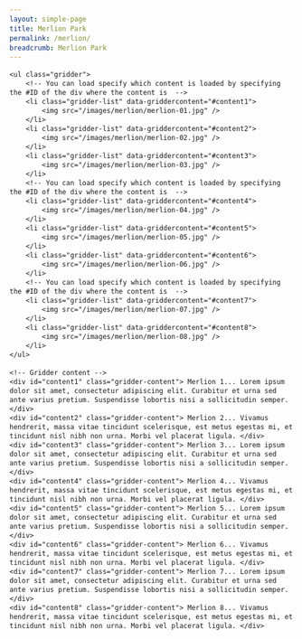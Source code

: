 ```yaml
---
layout: simple-page
title: Merlion Park
permalink: /merlion/
breadcrumb: Merlion Park
---
```


<script src="https://rawgit.com/oriongunning/gridder/master/dist/js/jquery.gridder.js"></script>
<link href='/misc/gridder-style.css' rel='stylesheet' type='text/css' />


 <!-- Gridder navigation -->
	<ul class="gridder">
		<!-- You can load specify which content is loaded by specifying the #ID of the div where the content is  -->
        <li class="gridder-list" data-griddercontent="#content1">
			<img src="/images/merlion/merlion-01.jpg" />
        </li>
        <li class="gridder-list" data-griddercontent="#content2">
			<img src="/images/merlion/merlion-02.jpg" />
        </li>
        <li class="gridder-list" data-griddercontent="#content3">
			<img src="/images/merlion/merlion-03.jpg" />
		</li>
		<!-- You can load specify which content is loaded by specifying the #ID of the div where the content is  -->
        <li class="gridder-list" data-griddercontent="#content4">
			<img src="/images/merlion/merlion-04.jpg" />
        </li>
        <li class="gridder-list" data-griddercontent="#content5">
			<img src="/images/merlion/merlion-05.jpg" />
        </li>
        <li class="gridder-list" data-griddercontent="#content6">
			<img src="/images/merlion/merlion-06.jpg" />
		</li>
		<!-- You can load specify which content is loaded by specifying the #ID of the div where the content is  -->
        <li class="gridder-list" data-griddercontent="#content7">
			<img src="/images/merlion/merlion-07.jpg" />
        </li>
        <li class="gridder-list" data-griddercontent="#content8">
			<img src="/images/merlion/merlion-08.jpg" />
        </li>
	</ul>
	
	<!-- Gridder content -->
    <div id="content1" class="gridder-content"> Merlion 1... Lorem ipsum dolor sit amet, consectetur adipiscing elit. Curabitur et urna sed ante varius pretium. Suspendisse lobortis nisi a sollicitudin semper. </div>
    <div id="content2" class="gridder-content"> Merlion 2... Vivamus hendrerit, massa vitae tincidunt scelerisque, est metus egestas mi, et tincidunt nisl nibh non urna. Morbi vel placerat ligula. </div>
    <div id="content3" class="gridder-content"> Merlion 3... Lorem ipsum dolor sit amet, consectetur adipiscing elit. Curabitur et urna sed ante varius pretium. Suspendisse lobortis nisi a sollicitudin semper. </div>
	<div id="content4" class="gridder-content"> Merlion 4... Vivamus hendrerit, massa vitae tincidunt scelerisque, est metus egestas mi, et tincidunt nisl nibh non urna. Morbi vel placerat ligula. </div>
    <div id="content5" class="gridder-content"> Merlion 5... Lorem ipsum dolor sit amet, consectetur adipiscing elit. Curabitur et urna sed ante varius pretium. Suspendisse lobortis nisi a sollicitudin semper. </div>
    <div id="content6" class="gridder-content"> Merlion 6... Vivamus hendrerit, massa vitae tincidunt scelerisque, est metus egestas mi, et tincidunt nisl nibh non urna. Morbi vel placerat ligula. </div>
	<div id="content7" class="gridder-content"> Merlion 7... Lorem ipsum dolor sit amet, consectetur adipiscing elit. Curabitur et urna sed ante varius pretium. Suspendisse lobortis nisi a sollicitudin semper. </div>
    <div id="content8" class="gridder-content"> Merlion 8... Vivamus hendrerit, massa vitae tincidunt scelerisque, est metus egestas mi, et tincidunt nisl nibh non urna. Morbi vel placerat ligula. </div>